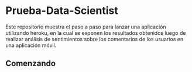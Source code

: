 # Prueba-Data-Scientist

Este repositorio muestra el paso a paso para lanzar una aplicación utilizando heroku, en la cual se exponen los resultados obtenidos luego de realizar análisis de sentimientos sobre los comentarios de los usuarios en una aplicación móvil.

## Comenzando <img src="https://github.com/LinaPlazas/Prueba-Data-Scientist/tree/main/imagenes/cohete.jpg" width="10" height="10">
